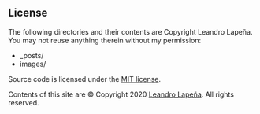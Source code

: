 
## License
The following directories and their contents are Copyright Leandro Lapeña.
You may not reuse anything therein without my permission:

* \_posts/
* images/

Source code is licensed under the [MIT license](http://opensource.org/licenses/mit-license.php).

Contents of this site are © Copyright 2020 [Leandro Lapeña](https://github.com/kdzmcqn). All rights reserved.
